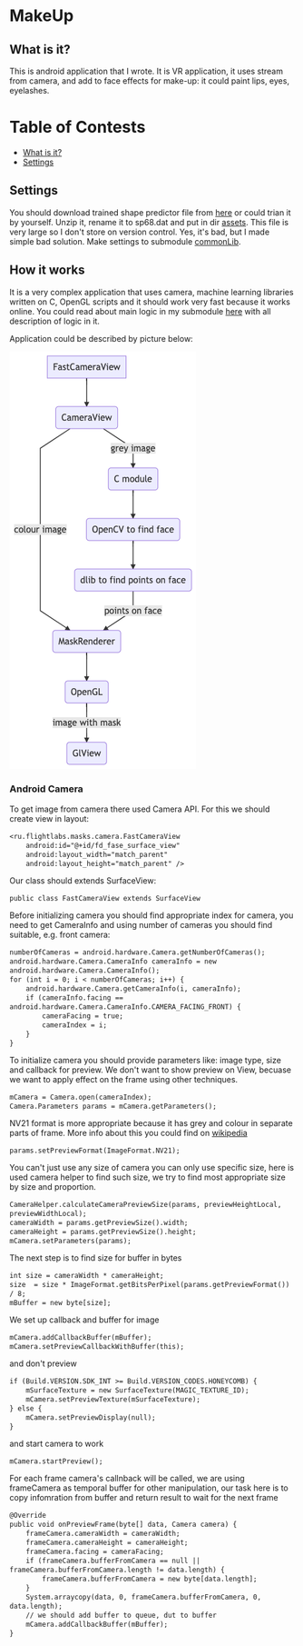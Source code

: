 # MakeUp

## What is it?

This is android application that I wrote. It is VR application, it uses stream from camera, and add to face effects for make-up: it could paint lips, eyes, eyelashes.

# Table of Contests

- [What is it?](#what-is-it)
- [Settings](#settings)

## Settings

You should download trained shape predictor file from [here](http://dlib.net/files/shape_predictor_68_face_landmarks.dat.bz2) or could trian it by yourself. Unzip it, rename it to sp68.dat and put in dir [assets](https://github.com/oleg-sta/Masks/tree/master/assets). This file is very large so I don't store on version control. Yes, it's bad, but I made simple bad solution.
Make settings to submodule [commonLib](https://github.com/oleg-sta/commonLibMask).

## How it works

It is a very complex application that uses camera, machine learning libraries written on C, OpenGL scripts and it should work very fast because it works online. You could read about main logic in my submodule [here](https://github.com/oleg-sta/commonLibMask) with all description of logic in it.

Application could be described by picture below:

![image](./doc/diagram.png)

### Android Camera
To get image from camera there used Camera API. For this we should create view in layout:
```
<ru.flightlabs.masks.camera.FastCameraView
    android:id="@+id/fd_fase_surface_view"
    android:layout_width="match_parent"
    android:layout_height="match_parent" />
```
Our class should extends SurfaceView:
```
public class FastCameraView extends SurfaceView
```
Before initializing camera you should find appropriate index for camera, you need to get CameraInfo and using number of cameras you should find suitable, e.g. front camera:
```
numberOfCameras = android.hardware.Camera.getNumberOfCameras();
android.hardware.Camera.CameraInfo cameraInfo = new android.hardware.Camera.CameraInfo();
for (int i = 0; i < numberOfCameras; i++) {
    android.hardware.Camera.getCameraInfo(i, cameraInfo);
    if (cameraInfo.facing == android.hardware.Camera.CameraInfo.CAMERA_FACING_FRONT) {
        cameraFacing = true;
        cameraIndex = i;
    }
}
```
To initialize camera you should provide parameters like: image type, size and callback for preview. We don't want to show preview on View, becuase we want to apply effect on the frame using other techniques.
```
mCamera = Camera.open(cameraIndex);
Camera.Parameters params = mCamera.getParameters();
```
NV21 format is more appropriate because it has grey and colour in separate parts of frame. More info about this you could find on [wikipedia](https://en.wikipedia.org/wiki/YUV)
```
params.setPreviewFormat(ImageFormat.NV21);
```
You can't just use any size of camera you can only use specific size, here is used camera helper to find such size, we try to find most appropriate size by size and proportion.
```
CameraHelper.calculateCameraPreviewSize(params, previewHeightLocal, previewWidthLocal);
cameraWidth = params.getPreviewSize().width;
cameraHeight = params.getPreviewSize().height;
mCamera.setParameters(params);
```
The next step is to find size for buffer in bytes
```
int size = cameraWidth * cameraHeight;
size  = size * ImageFormat.getBitsPerPixel(params.getPreviewFormat()) / 8;
mBuffer = new byte[size];
```
We set up callback and buffer for image
```
mCamera.addCallbackBuffer(mBuffer);
mCamera.setPreviewCallbackWithBuffer(this);
```
and don't preview
```
if (Build.VERSION.SDK_INT >= Build.VERSION_CODES.HONEYCOMB) {
    mSurfaceTexture = new SurfaceTexture(MAGIC_TEXTURE_ID);
    mCamera.setPreviewTexture(mSurfaceTexture);
} else {
    mCamera.setPreviewDisplay(null);
}
```
and start camera to work
```
mCamera.startPreview();
```
For each frame camera's callnback will be called, we are using frameCamera as temporal buffer for other manipulation, our task here is to copy infomration from buffer and return result to wait for the next frame
```
@Override
public void onPreviewFrame(byte[] data, Camera camera) {
    frameCamera.cameraWidth = cameraWidth;
    frameCamera.cameraHeight = cameraHeight;
    frameCamera.facing = cameraFacing;
    if (frameCamera.bufferFromCamera == null || frameCamera.bufferFromCamera.length != data.length) {
        frameCamera.bufferFromCamera = new byte[data.length];
    }
    System.arraycopy(data, 0, frameCamera.bufferFromCamera, 0, data.length);
    // we should add buffer to queue, dut to buffer
    mCamera.addCallbackBuffer(mBuffer);
}
```